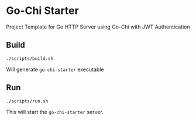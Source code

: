 # Go-Chi Starter

Project Template for Go HTTP Server using Go-Chi with JWT Authentication


## Build

```
./scripts/build.sh
```

Will generate `go-chi-starter` executable

## Run

```
./scripts/run.sh
```

This will start the `go-chi-starter` server.
